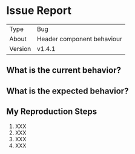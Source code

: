 # Issue Report

<!--
  Hi there!

  Thanks for considering to file a bug. Please take a moment to
  answer the basic questions listed in this template. If there is no need for
  certain fields or sections, please delete those headers before submitting. We
  know not all tickets require those steps. Otherwise, please try to be as
  detailed as possible.

  If this is just a generic question, please consider talking with us on Gitter:
  https://gitter.im/4cadia

  Thanks!
-->

|  |  |
|--|--|
| Type | Bug |
| About | Header component behaviour  |
| Version | v1.4.1 |

<!--
	Possible values for the Type field: Bug | Feature
-->


## What is the current behavior?

<!--
  Describe what happens.
-->

## What is the expected behavior?

<!--
  Describe what you expect to happen differently.
-->

## My Reproduction Steps

<!--
  Please specify the exact steps you took for this bug to occur. Provide as much  detail as possible so we're able to reproduce these steps.
  If is a Feature, ignore this part
-->

1. XXX
2. XXX
3. XXX
4. XXX
